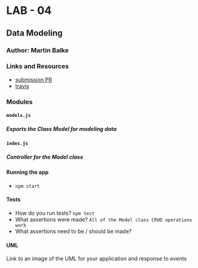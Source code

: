 # LAB - 04

## Data Modeling

### Author: Martin Balke

### Links and Resources
* [submission PR](https://github.com/martinbalke-401-adavanced-js/401-lab-04/pull/2)
* [travis](https://www.travis-ci.com/martinbalke-401-adavanced-js/401-lab-04)


### Modules
#### `models.js`
##### Exports the Class Model for modeling data

#### `index.js`
##### Controller for the Model class

#### Running the app
* `npm start`
  
#### Tests
* How do you run tests?
`npm test`
* What assertions were made?
`All of the Model class CRUD operations work`
* What assertions need to be / should be made?

#### UML
Link to an image of the UML for your application and response to events